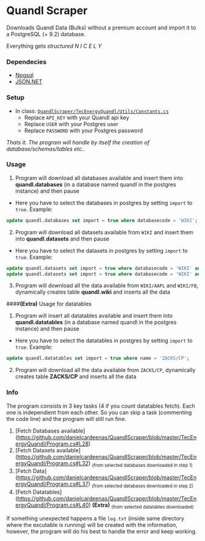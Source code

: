 # Quandl Scraper
Downloads Quandl Data (Bulks) without a premium account and import it to a PostgreSQL (+ 9.2) database.

Everything gets _structured N I C E L Y_

### Dependecies
+ [Npgsql](http://www.npgsql.org/install.html)
+ [JSON.NET](http://www.newtonsoft.com/json)

### Setup
+ In class: [`QuandlScraper/TecEnergyQuandl/Utils/Constants.cs`](https://github.com/danielcardeenas/QuandlScraper/blob/master/TecEnergyQuandl/Utils/Constants.cs)
  + Replace `API_KEY` with your Quandl api key
  + Replace `USER` with your Postgres user
  + Replace `PASSWORD` with your Postgres password
  
_Thats it. The program will handle by itself the creation of database/schemas/tables etc.._

### Usage
1. Program will download all databases available and insert them into **quandl.databases** (in a database named quandl in the postgres instance) and then pause
  + Here you have to select the databases in postgres by setting `import` to `true`. Example: 
  ```sql
  update quandl.databases set import = true where databasecode = 'WIKI';
  ```
2. Program will download all datasets available from `WIKI` and insert them into **quandl.datasets** and then pause
  + Here you have to select the datasets in postgres by setting `import` to `true`. Example:
  ```sql
  update quandl.datasets set import = true where databasecode = 'WIKI' and datasetcode = 'AAPL';
  update quandl.datasets set import = true where databasecode = 'WIKI' and datasetcode = 'FB';
  ```
3. Program will download all the data available from `WIKI/AAPL` and `WIKI/FB`, dynamically creates table **quandl.wiki** and inserts all the data

####**(Extra)** Usage for datatables
1. Program will insert all datatables available and insert them into **quandl.datatables** (in a database named quandl in the postgres instance) and then pause
  + Here you have to select the datatables in postgres by setting `import` to `true`. Example: 
  ```sql
  update quandl.datatables set import = true where name = 'ZACKS/CP';
  ```
  
2. Program will download all the data available from `ZACKS/CP`, dynamically creates table **ZACKS/CP** and inserts all the data

### Info
The program consists in 3 key tasks (4 if you count datatables fetch).
Each one is independient from each other. So you can skip a task (commenting the code line) and the program will still run fine.

1. [Fetch Databases available] (https://github.com/danielcardeenas/QuandlScraper/blob/master/TecEnergyQuandl/Program.cs#L28)
2. [Fetch Datasets available] (https://github.com/danielcardeenas/QuandlScraper/blob/master/TecEnergyQuandl/Program.cs#L32) <sub>(from selected databases downloaded in step 1)</sub>
3. [Fetch Data] (https://github.com/danielcardeenas/QuandlScraper/blob/master/TecEnergyQuandl/Program.cs#L37) <sub>(from selected databases downloaded in step 2)</sub>
4. [Fetch Datatables] (https://github.com/danielcardeenas/QuandlScraper/blob/master/TecEnergyQuandl/Program.cs#L40) **(Extra)** <sub>(from selected datatables downloaded)</sub>

If something unexpected happens a file `log.txt` (inside same directory where the excutable is running) will be created with the information, however, the program will do his best to handle the error and keep working.
